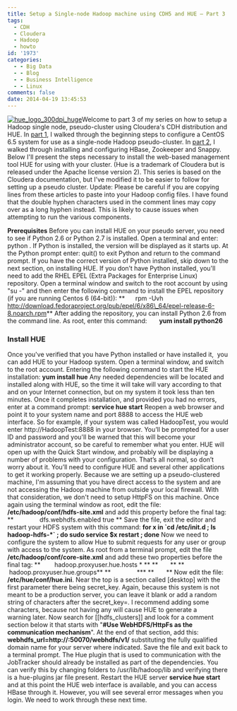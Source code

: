 ```yaml
---
title: Setup a Single-node Hadoop machine using CDH5 and HUE – Part 3
tags:
  - CDH
  - Cloudera
  - Hadoop
  - howto
id: '1973'
categories:
  - - Big Data
  - - Blog
  - - Business Intelligence
  - - Linux
comments: false
date: 2014-04-19 13:45:53
---
```


[![hue_logo_300dpi_huge](http://edpflager.com/wp-content/uploads/2014/04/hue_logo_300dpi_huge-300x75.png)](http://gethue.com)Welcome to part 3 of my series on how to setup a Hadoop single node, pseudo-cluster using Cloudera's CDH distribution and HUE. In [part 1](http://edpflager.com/?p=1945 "Setup a Single-node Hadoop machine using CDH5 and HUE – Part 1"), I walked through the beginning steps to configure a CentOS 6.5 system for use as a single-node Hadoop pseudo-cluster. In [part 2](http://edpflager.com/?p=1964 "Setup a Single-node Hadoop machine using CDH5 and HUE – Part 2"), I walked through installing and configuring HBase, Zookeeper and Snappy. Below I'll present the steps necessary to install the web-based management tool HUE for using with your cluster. (Hue is a trademark of Cloudera but is released under the Apache license version 2). This series is based on the Cloudera documentation, but I’ve modified it to be easier to follow for setting up a pseudo cluster. Update: Please be careful if you are copying lines from these articles to paste into your Hadoop config files. I have found that the double hyphen characters used in the comment lines may copy over as a long hyphen instead. This is likely to cause issues when attempting to run the various components.
<!-- more -->
**Prerequisites** Before you can install HUE on your pseudo server, you need to see if Python 2.6 or Python 2.7 is installed. Open a terminal and enter: python <ENTER>. If Python is installed, the version will be displayed as it starts up. At the Python prompt enter: quit()<ENTER> to exit Python and return to the command prompt. If you have the correct version of Python installed, skip down to the next section, on installing HUE. If you don’t have Python installed, you'll need to add the RHEL EPEL (Extra Packages for Enterprise Linux) repository. Open a terminal window and switch to the root account by using "su -" and then enter the following command to install the EPEL repository (if you are running Centos 6 (64-bit)): **      rpm -Uvh http://download.fedoraproject.org/pub/epel/6/x86\_64/epel-release-6-8.noarch.rpm** After adding the repository, you can install Python 2.6 from the command line. As root, enter this command:       **yum install python26**

### **Install HUE**

Once you've verified that you have Python installed or have installed it,  you can add HUE to your Hadoop system. Open a terminal window, and switch to the root account. Entering the following command to start the HUE installation: **yum install hue** Any needed dependencies will be located and installed along with HUE, so the time it will take will vary according to that and on your Internet connection, but on my system it took less than ten minutes. Once it completes installation, and provided you had no errors, enter at a command prompt: **service hue start** Reopen a web browser and point it to your system name and port 8888 to access the HUE web interface. So for example, if your system was called HadoopTest, you would enter http://HadoopTest:8888 in your browser. You’ll be prompted for a user ID and password and you'll be warned that this will become your administrator account, so be careful to remember what you enter. HUE will open up with the Quick Start window, and probably will be displaying a number of problems with your configuration. That’s all normal, so don’t worry about it. You’ll need to configure HUE and several other applications to get it working properly. Because we are setting up a pseudo-clustered machine, I'm assuming that you have direct access to the system and are not accessing the Hadoop machine from outside your local firewall. With that consideration, we don't need to setup HttpFS on this machine. Once again using the terminal window as root, edit the file: **/etc/hadoop/conf/hdfs-site.xml** and add this property before the final </configuration> tag: **<property>** **               <name>dfs.webhdfs.enabled</name> <value>true</value> </property>** Save the file, exit the editor and restart your HDFS system with this command: **for x in \`cd /etc/init.d ; ls hadoop-hdfs-\*\` ; do sudo service $x restart ; done** Now we need to configure the system to allow Hue to submit requests for any user or group with access to the system. As root from a terminal prompt, edit the file **/etc/hadoop/conf/core-site.xml** and add these two properties before the final </configuration> tag: **        <!-- Hue WebHDFS proxy user setting --> <property> <name>hadoop.proxyuser.hue.hosts</name> <value>\*</value> </property>** **       <property>** **               <name>hadoop.proxyuser.hue.groups</name>** **               <value>\*</value>** **       </property>** Now edit the file: **/etc/hue/conf/hue.ini**. Near the top is a section called \[desktop\] with the first parameter there being secret\_key. Again, because this system is not meant to be a production server, you can leave it blank or add a random string of characters after the secret\_key=. I recommend adding some characters, because not having any will cause HUE to generate a warning later. Now search for \[\[hdfs\_clusters\]\] and look for a comment section below it that starts with "**#Use WebHDFS/HttpFs as the communication mechanism**". At the end of that section, add this: **webhdfs\_url=http://<full server name with domain>:50070/webhdfs/v1/** substituting the fully qualified domain name for your server where indicated. Save the file and exit back to a terminal prompt. The Hue plugin that is used to communication with the JobTracker should already be installed as part of the dependencies. You can verify this by changing folders to /usr/lib/hadoop/lib and verifying there is a hue-plugins jar file present. Restart the HUE server **service hue start** and at this point the HUE web interface is available, and you can access HBase through it. However, you will see several error messages when you login. We need to work through these next time.